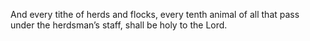 And every tithe of herds and flocks, every tenth animal of all that pass under the herdsman’s staff, shall be holy to the Lord.
